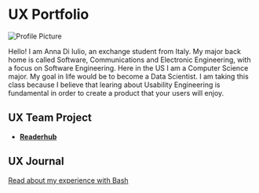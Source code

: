 # UX Portfolio

![Profile Picture](https://user-images.githubusercontent.com/112104599/193429687-bd7f4c9d-f970-41a9-8bb6-a1c8b2d0dd18.jpg)

Hello! I am Anna Di Iulio, an exchange student from Italy. My major back home is called Software, Communications and Electronic Engineering, with a focus on Software Engineering. Here in the US I am a Computer Science major. My goal in life would be to become a Data Scientist. 
I am taking this class because I believe that learing about Usability Engineering is fundamental in order to create a product that your users will enjoy.

## UX Team Project
* **[Readerhub](https://usabilityengineering.github.io/readerhub/)**

## UX Journal

[Read about my experience with Bash](j01/)
